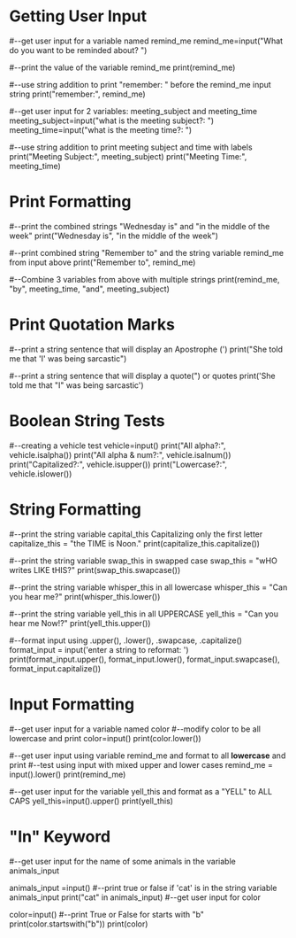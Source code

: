 # Getting User Input
#--get user input for a variable named remind_me
remind_me=input("What do you want to be reminded about? ")

#--print the value of the variable remind_me
print(remind_me)

#--use string addition to print "remember: " before the remind_me input string
print("remember:", remind_me)

#--get user input for 2 variables: meeting_subject and meeting_time
meeting_subject=input("what is the meeting subject?: ")
meeting_time=input("what is the meeting time?: ")

#--use string addition to print meeting subject and time with labels
print("Meeting Subject:", meeting_subject)
print("Meeting Time:", meeting_time)



# Print Formatting
#--print the combined strings "Wednesday is" and "in the middle of the week" 
print("Wednesday is", "in the middle of the week")

#--print combined string "Remember to" and the string variable remind_me from input above
print("Remember to", remind_me)

#--Combine 3 variables from above with multiple strings
print(remind_me, "by", meeting_time, "and", meeting_subject)



# Print Quotation Marks
#--print a string sentence that will display an Apostrophe (')
print("She told me that 'I' was being sarcastic")

#--print a string sentence that will display a quote(") or quotes
print('She told me that "I" was being sarcastic')



# Boolean String Tests
#--creating a vehicle test
vehicle=input()
print("All alpha?:", vehicle.isalpha())
print("All alpha & num?:", vehicle.isalnum())
print("Capitalized?:", vehicle.isupper())
print("Lowercase?:", vehicle.islower())



# String Formatting
#--print the string variable capital_this Capitalizing only the first letter
capitalize_this = "the TIME is Noon."
print(capitalize_this.capitalize())

#--print the string variable swap_this in swapped case
swap_this = "wHO writes LIKE tHIS?"
print(swap_this.swapcase())

#--print the string variable whisper_this in all lowercase
whisper_this = "Can you hear me?"
print(whisper_this.lower())

#--print the string variable yell_this in all UPPERCASE
yell_this = "Can you hear me Now!?"
print(yell_this.upper())

#--format input using .upper(), .lower(), .swapcase, .capitalize()
format_input = input('enter a string to reformat: ')
print(format_input.upper(), format_input.lower(), format_input.swapcase(), format_input.capitalize())



# Input Formatting
#--get user input for a variable named color
#--modify color to be all lowercase and print
color=input()
print(color.lower())

#--get user input using variable remind_me and format to all **lowercase** and print
#--test using input with mixed upper and lower cases
remind_me = input().lower()
print(remind_me)

#--get user input for the variable yell_this and format as a "YELL" to ALL CAPS
yell_this=input().upper()
print(yell_this)



# "In" Keyword
#--get user input for the name of some animals in the variable animals_input

animals_input =input()
#--print true or false if 'cat' is in the string variable animals_input
print("cat" in animals_input)
#--get user input for color

color=input()
#--print True or False for starts with "b"
print(color.startswith("b"))
print(color)
